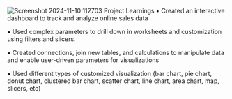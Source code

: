![Screenshot 2024-11-10 112703](https://github.com/user-attachments/assets/b6ed9516-b0ab-4ff9-baa5-97f11ae0d6db)
Project Learnings
• Created an interactive dashboard to track and analyze online sales data

• Used complex parameters to drill down in worksheets and customization using filters and slicers.

• Created connections, join new tables, and calculations to manipulate
data and enable user-driven parameters for visualizations

• Used different types of customized visualization (bar chart, pie chart, donut chart,
clustered bar chart, scatter chart, line chart, area chart, map, slicers, etc)
